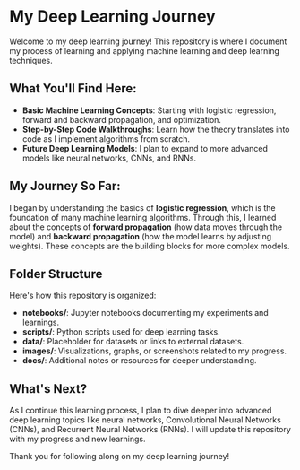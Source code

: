 # My Deep Learning Journey

Welcome to my deep learning journey! This repository is where I document my process of learning and applying machine learning and deep learning techniques.

## What You'll Find Here:
- **Basic Machine Learning Concepts**: Starting with logistic regression, forward and backward propagation, and optimization.
- **Step-by-Step Code Walkthroughs**: Learn how the theory translates into code as I implement algorithms from scratch.
- **Future Deep Learning Models**: I plan to expand to more advanced models like neural networks, CNNs, and RNNs.

## My Journey So Far:
I began by understanding the basics of **logistic regression**, which is the foundation of many machine learning algorithms. Through this, I learned about the concepts of **forward propagation** (how data moves through the model) and **backward propagation** (how the model learns by adjusting weights). These concepts are the building blocks for more complex models.

## Folder Structure

Here's how this repository is organized:

- **notebooks/**: Jupyter notebooks documenting my experiments and learnings.
- **scripts/**: Python scripts used for deep learning tasks.
- **data/**: Placeholder for datasets or links to external datasets.
- **images/**: Visualizations, graphs, or screenshots related to my progress.
- **docs/**: Additional notes or resources for deeper understanding.

## What's Next?
As I continue this learning process, I plan to dive deeper into advanced deep learning topics like neural networks, Convolutional Neural Networks (CNNs), and Recurrent Neural Networks (RNNs). I will update this repository with my progress and new learnings.

Thank you for following along on my deep learning journey!
